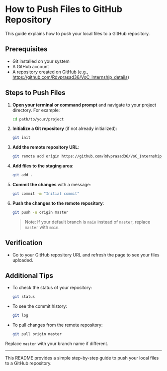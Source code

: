 # How to Push Files to GitHub Repository

This guide explains how to push your local files to a GitHub repository.

## Prerequisites

- Git installed on your system
- A GitHub account
- A repository created on GitHub (e.g., https://github.com/Rdvprasad36/VoC_Internship_details)

## Steps to Push Files

1. **Open your terminal or command prompt** and navigate to your project directory. For example:

   ```bash
   cd path/to/your/project
   ```

2. **Initialize a Git repository** (if not already initialized):

   ```bash
   git init
   ```

3. **Add the remote repository URL**:

   ```bash
   git remote add origin https://github.com/Rdvprasad36/VoC_Internship_details.git
   ```

4. **Add files to the staging area**:

   ```bash
   git add .
   ```

5. **Commit the changes** with a message:

   ```bash
   git commit -m "Initial commit"
   ```

6. **Push the changes to the remote repository**:

   ```bash
   git push -u origin master
   ```

   > Note: If your default branch is `main` instead of `master`, replace `master` with `main`.

## Verification

- Go to your GitHub repository URL and refresh the page to see your files uploaded.

## Additional Tips

- To check the status of your repository:

  ```bash
  git status
  ```

- To see the commit history:

  ```bash
  git log
  ```

- To pull changes from the remote repository:

  ```bash
  git pull origin master
  ```

Replace `master` with your branch name if different.

---

This README provides a simple step-by-step guide to push your local files to a GitHub repository.
